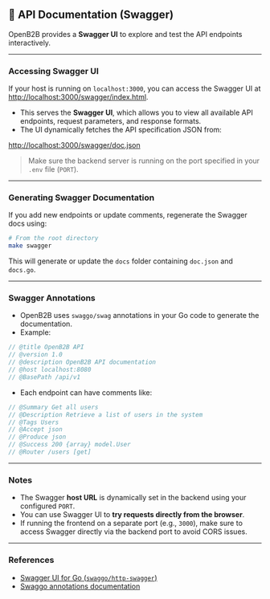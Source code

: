 ## 📖 API Documentation (Swagger)

OpenB2B provides a **Swagger UI** to explore and test the API endpoints interactively.

---

### Accessing Swagger UI

If your host is running on `localhost:3000`, you can access the Swagger UI at [http://localhost:3000/swagger/index.html](http://localhost:3000/swagger/index.html).


- This serves the **Swagger UI**, which allows you to view all available API endpoints, request parameters, and response formats.  
- The UI dynamically fetches the API specification JSON from:

[http://localhost:3000/swagger/doc.json](http://localhost:3000/swagger/doc.json)

> Make sure the backend server is running on the port specified in your `.env` file (`PORT`).

---

### Generating Swagger Documentation

If you add new endpoints or update comments, regenerate the Swagger docs using:

```bash
# From the root directory
make swagger
```

This will generate or update the `docs` folder containing `doc.json` and `docs.go`.

---

### Swagger Annotations

- OpenB2B uses `swaggo/swag` annotations in your Go code to generate the documentation.
- Example:

```go
// @title OpenB2B API
// @version 1.0
// @description OpenB2B API documentation
// @host localhost:8080
// @BasePath /api/v1
```

- Each endpoint can have comments like:

```go
// @Summary Get all users
// @Description Retrieve a list of users in the system
// @Tags Users
// @Accept json
// @Produce json
// @Success 200 {array} model.User
// @Router /users [get]
```

---

### Notes

- The Swagger **host URL** is dynamically set in the backend using your configured `PORT`.
- You can use Swagger UI to **try requests directly from the browser**.
- If running the frontend on a separate port (e.g., `3000`), make sure to access Swagger directly via the backend port to avoid CORS issues.

---

### References

- [Swagger UI for Go (`swaggo/http-swagger`)](https://github.com/swaggo/http-swagger)
- [Swaggo annotations documentation](https://github.com/swaggo/swag#general-api-info)
